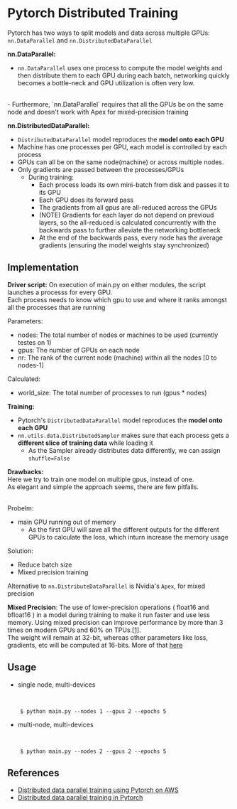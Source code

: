 # Pytorch Distributed Training

Pytorch has two ways to split models and data across multiple GPUs: `nn.DataParallel` and `nn.DistributedDataParallel`

**nn.DataParallel:**

- `nn.DataParallel` uses one process to compute the model weights and then distribute them to each GPU during each batch, networking quickly becomes a bottle-neck and GPU utilization is often very low.
<br>
- Furthermore, `nn.DataParallel` requires that all the GPUs be on the same node and doesn't work with Apex for mixed-precision training


**nn.DistributedDataParallel:**

- `DistributedDataParallel` model reproduces the **model onto each GPU**
- Machine has one processes per GPU, each model is controlled by each process
- GPUs can all be on the same node(machine) or across multiple nodes.
- Only gradients are passed between the processes/GPUs
    - During training:
        - Each process loads its own mini-batch from disk and passes it to its GPU
        - Each GPU does its forward pass
        - The gradients from all gpus are all-reduced across the GPUs
        - (NOTE) Gradients for each layer do not depend on previoud layers, so the all-reduced is calculated concurrently with the backwards pass to further alleviate the networking bottleneck
        - At the end of the backwards pass, every node has the average gradients (ensuring the model weights stay synchronized)

## Implementation


**Driver script:**
On execution of main.py on either modules, the script launches a processs for every GPU.<br>
Each process needs to know which gpu to use and where it ranks amongst all the processes that are running

Parameters:
- nodes: The total number of nodes or machines to be used (currently testes on 1)
- gpus: The number of GPUs on each node
- nr: The rank of the current node (machine) within all the nodes [0 to nodes-1]

Calculated: 
- world_size: The total number of processes to run (gpus * nodes)


**Training:**

- Pytorch's `DistributedDataParallel` model reproduces the **model onto each GPU**
- `nn.utils.data.DistributedSampler` makes sure that each process gets a **different slice of training data** while loading it
    - As the Sampler already distributes data differently, we can assign `shuffle=False`


**Drawbacks:**
<br>
Here we try to train one model on multiple gpus, instead of one.<br>
As elegant and simple the approach seems, there are few pitfalls.<br><br>

Probelm: 
- main GPU running out of memory
    - As the first GPU will save all the different outputs for the different GPUs to calculate the loss, which inturn increase the memory usage

Solution:
- Reduce batch size
- Mixed precision training

Alternative to `nn.DistributeDataParallel` is Nvidia's `Apex`, for mixed precision

**Mixed Precision**: The use of lower-precision operations ( float16 and bfloat16 ) in a model during training to make it run faster and use less memory. Using mixed precision can improve performance by more than 3 times on modern GPUs and 60% on TPUs.[[1]](https://keras.io/api/mixed_precision/).
<br> 
The weight will remain at 32-bit, whereas other parameters like loss, gradients, etc will be computed at 16-bits. More of that [here](https://qr.ae/pGQvpr)


## Usage

- single node, multi-devices
<br>

```
    $ python main.py --nodes 1 --gpus 2 --epochs 5
```

- multi-node, multi-devices
<br>

```
    $ python main.py --nodes 2 --gpus 2 --epochs 5
```

## References

- [Distributed data parallel training using Pytorch on AWS](https://www.telesens.co/2019/04/04/distributed-data-parallel-training-using-pytorch-on-aws/)
- [Distributed data parallel training in Pytorch](https://yangkky.github.io/2019/07/08/distributed-pytorch-tutorial.html)